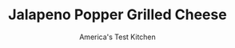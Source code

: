 ---
layout: ../../layouts/MarkdownPostLayout.astro
title: Jalapeno Popper Grilled Cheese
author: America's Test Kitchen
pubDate: 2023-03-15
description: "All the flavor and creamy goodness of a jalapeno popper gets baked into a grilled cheese sandwich."
image_url: https://res.cloudinary.com/hksqkdlah/image/upload/ar_1:1,c_fill,dpr_2.0,f_auto,fl_lossy.progressive.strip_profile,g_faces:auto,q_auto:low,w_344/SFS_JalapenoPopperGrilledCheese_017_hpi5jl
tags: ["Main Courses","Vegetables","Cheese","Weeknight","Sandwiches"]
calories: 2487
protein: 18
carbohydrates: 31
fats: 47
fiber: 2
ingredients: ["4 slices, bacon, chopped","5 tablespoons, unsalted butter, melted","4 ounces, sharp cheddar cheese, shredded (1 cup)","4 ounces, cream cheese, softened","3 , jalapeno chiles, stemmed, halved, seeded, and chopped fine (½ cup)","2 tablespoons finely chopped jarred sliced, jalapeno chiles","2 , scallions, chopped fine","1/2 teaspoon, pepper","8 slices, hearty white sandwich bread"]
serves: 4
time: "45 minutes"
instructions: ["Adjust oven rack to middle position and heat oven to 425 degrees. Cook bacon in 10-inch skillet over medium heat until crispy, 5 to 7 minutes. Using slotted spoon, transfer bacon to paper towel–lined plate. Measure out 1 tablespoon fat from skillet and add to melted butter; discard remaining fat. Combine cheddar, cream cheese, fresh jalapenos, jarred jalapenos, scallions, pepper, and bacon in bowl.","Line rimmed baking sheet with foil. Brush 1 side of each slice of bread with melted butter mixture. Place 4 slices of bread, buttered side down, on prepared sheet. Divide cheddar mixture evenly among bread slices and spread into even layer. Top with remaining slices of bread, buttered side up.","Bake sandwiches until golden brown on top, 6 to 8 minutes. Flip sandwiches and continue to bake until golden brown on second side and cheese is melted, 6 to 8 minutes longer. Let cool for 5 minutes. Cut sandwiches in half and serve."]
nutrition: ["283 mg Potassium, K","302 mg Phosphorus, P","309 mg Calcium, Ca","2 mg Iron, Fe","44 mg Magnesium, Mg","775 mg Sodium, Na","2 mg Zinc, Zn","47 g Total lipid (fat)","4 mg Niacin","13 g Fatty acids, total monounsaturated","4 g Fatty acids, total polyunsaturated","17 mg Vitamin C, total ascorbic acid","117 mg Cholesterol","24 g Fatty acids, total saturated","2 g Fiber, total dietary","11 µg Folic acid","57 µg Folate, food","5 g Sugars, total","24 µg Vitamin K (phylloquinone)","81 g Water","31 g Carbohydrate, by difference","76 µg Folate, DFE","18 g Protein","1 mg Vitamin E (alpha-tocopherol)","313 µg Vitamin A, RAE","621 kcal Energy","2487 calories"]
notes: "For spicier sandwiches, leave the ribs and seeds in when you chop the jalapenos. Serve with potato chips, if desired."
---